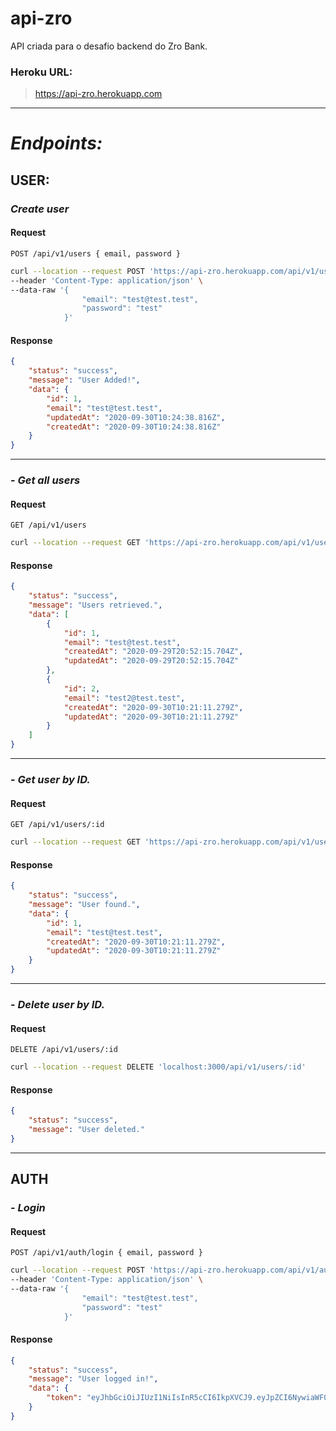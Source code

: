 # api-zro

API criada para o desafio backend do Zro Bank.

### Heroku URL:

> https://api-zro.herokuapp.com

---

# _Endpoints:_

## USER:

### _Create user_

#### Request

`POST /api/v1/users { email, password }`

```bash
curl --location --request POST 'https://api-zro.herokuapp.com/api/v1/users' \
--header 'Content-Type: application/json' \
--data-raw '{
                "email": "test@test.test",
                "password": "test"
            }'
```

#### Response

```JSON
{
    "status": "success",
    "message": "User Added!",
    "data": {
        "id": 1,
        "email": "test@test.test",
        "updatedAt": "2020-09-30T10:24:38.816Z",
        "createdAt": "2020-09-30T10:24:38.816Z"
    }
}
```

---

### - _Get all users_

#### Request

`GET /api/v1/users`

```bash
curl --location --request GET 'https://api-zro.herokuapp.com/api/v1/users'
```

#### Response

```JSON
{
    "status": "success",
    "message": "Users retrieved.",
    "data": [
        {
            "id": 1,
            "email": "test@test.test",
            "createdAt": "2020-09-29T20:52:15.704Z",
            "updatedAt": "2020-09-29T20:52:15.704Z"
        },
        {
            "id": 2,
            "email": "test2@test.test",
            "createdAt": "2020-09-30T10:21:11.279Z",
            "updatedAt": "2020-09-30T10:21:11.279Z"
        }
    ]
}
```

---

### - _Get user by ID._

#### Request

`GET /api/v1/users/:id`

```bash
curl --location --request GET 'https://api-zro.herokuapp.com/api/v1/users/:id'
```

#### Response

```JSON
{
    "status": "success",
    "message": "User found.",
    "data": {
        "id": 1,
        "email": "test@test.test",
        "createdAt": "2020-09-30T10:21:11.279Z",
        "updatedAt": "2020-09-30T10:21:11.279Z"
    }
}
```

---

### - _Delete user by ID._

#### Request

`DELETE /api/v1/users/:id`

```bash
curl --location --request DELETE 'localhost:3000/api/v1/users/:id'
```

#### Response

```JSON
{
    "status": "success",
    "message": "User deleted."
}
```

---

## AUTH

### - _Login_

#### Request

`POST /api/v1/auth/login { email, password }`

```bash
curl --location --request POST 'https://api-zro.herokuapp.com/api/v1/auth/login' \
--header 'Content-Type: application/json' \
--data-raw '{
                "email": "test@test.test",
                "password": "test"
            }'
```

#### Response

```JSON
{
    "status": "success",
    "message": "User logged in!",
    "data": {
        "token": "eyJhbGciOiJIUzI1NiIsInR5cCI6IkpXVCJ9.eyJpZCI6NywiaWF0IjoxNjAxNDgyMTUwLCJleHAiOjE2MDE1Njg1NTB9.Z5y5P5O3EOF6oz0H6Rcu592yj5ik8vHpTL2Hm2Zc1Yg"
    }
}
```
